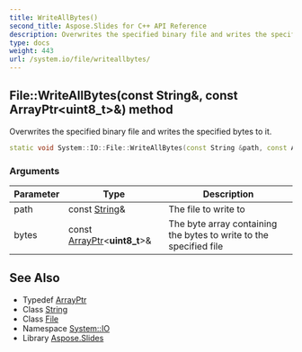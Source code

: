 ```yaml
---
title: WriteAllBytes()
second_title: Aspose.Slides for C++ API Reference
description: Overwrites the specified binary file and writes the specified bytes to it.
type: docs
weight: 443
url: /system.io/file/writeallbytes/
---
```

## File::WriteAllBytes(const String\&, const ArrayPtr\<uint8_t\>\&) method


Overwrites the specified binary file and writes the specified bytes to it.

```cpp
static void System::IO::File::WriteAllBytes(const String &path, const ArrayPtr<uint8_t> &bytes)
```


### Arguments

| Parameter | Type | Description |
| --- | --- | --- |
| path | const [String](../../../system/string/)\& | The file to write to |
| bytes | const [ArrayPtr](../../../system/arrayptr/)\<**uint8_t**\>\& | The byte array containing the bytes to write to the specified file |

## See Also

* Typedef [ArrayPtr](../../../system/arrayptr/)
* Class [String](../../../system/string/)
* Class [File](../)
* Namespace [System::IO](../../)
* Library [Aspose.Slides](../../../)